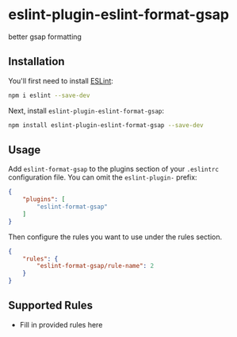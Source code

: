 # eslint-plugin-eslint-format-gsap

better gsap formatting

## Installation

You'll first need to install [ESLint](https://eslint.org/):

```sh
npm i eslint --save-dev
```

Next, install `eslint-plugin-eslint-format-gsap`:

```sh
npm install eslint-plugin-eslint-format-gsap --save-dev
```

## Usage

Add `eslint-format-gsap` to the plugins section of your `.eslintrc` configuration file. You can omit the `eslint-plugin-` prefix:

```json
{
    "plugins": [
        "eslint-format-gsap"
    ]
}
```


Then configure the rules you want to use under the rules section.

```json
{
    "rules": {
        "eslint-format-gsap/rule-name": 2
    }
}
```

## Supported Rules

* Fill in provided rules here


